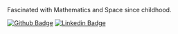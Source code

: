 Fascinated with Mathematics and Space since childhood.

[![Github Badge](https://img.shields.io/badge/Github-100000?style=for-the-badge&logo=github&logoColor=white)](https://github.com/MariiaSizova)
[![Linkedin Badge](https://img.shields.io/badge/LinkedIn-0077B5?style=for-the-badge&logo=linkedin&logoColor=white)](https://www.linkedin.com/in/mariia-sizova-5a04941a5/?originalSubdomain=fi)
